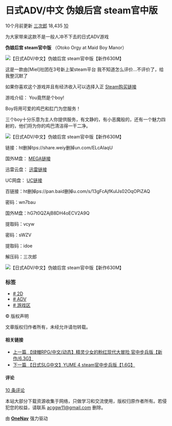 # 日式ADV/中文 伪娘后宫 steam官中版

10个月前更新 [三次郎](https://www.acggw.me/author/1 "三次郎") 18,435 [10](#comments)

为大家带来这款不是一般人冲不下去的日式ADV游戏

**伪娘后宫 steam官中版** （Otoko Orgy at Maid Boy Manor）

![【日式ADV/中文】伪娘后宫 steam官中版【新作630M】](https://www.acggw.me/wp-content/uploads/2024/02/屏幕截图-2024-02-08-105429.jpg)

这是一款由[Miel]社团在3号新上架steam平台 我不知道怎么评价…不评价了，给我整沉默了

如果你喜欢这个游戏并且有经济收入可以选择入正 [Steam购买链接](https://store.steampowered.com/app/2777820/_/#app_reviews_hash)

游戏介绍： You竟然是个boy!

Boy将用可爱的鸡巴和肛门为您服务！

三个boy十分乐意为主人你提供服务，有文静的，有小恶魔般的，还有一个魅力四射的，他们将为你的鸡巴清洁得一干二净。

![【日式ADV/中文】伪娘后宫 steam官中版【新作630M】](https://www.acggw.me/wp-content/uploads/2024/02/屏幕截图-2024-02-08-105440.jpg)

链接：ht删掉tps://share.weiy删掉un.com/ELcAIaqU

国外M盘： [MEGA链接](https://mega.nz/folder/Jb0hSToC)

迅雷云盘： [迅雷链接](https://pan.xunlei.com/s/VNq5cluWkTeKWQHQUBQRn6FVA1#)

UC网盘： [UC链接](https://drive.uc.cn/s/45b9926f41704)

百链接：ht删掉ps://pan.baid删掉u.com/s/13gFcAjfKuIJs02OqOPiZAQ

密码：wn7bau

国外M盘：hG7t0QZAjB8DH4oECV2A9Q

提取码：vcyw

密码：sWZV

提取码：idoe

解压码：三次郎

![【日式ADV/中文】伪娘后宫 steam官中版【新作630M】](https://www.acggw.me/wp-content/uploads/2024/02/屏幕截图-2022-10-16-211345.jpg)

### 标签
- [# 2D](https://www.acggw.me/2d "查看更多文章")
- [# ADV](https://www.acggw.me/adv "查看更多文章")
- [# 游戏区](https://www.acggw.me/game "查看更多文章")

© 版权声明

文章版权归作者所有，未经允许请勿转载。

#### 相关链接
- [上一篇 【绿帽RPG/中文/动态】精灵少女的粉红现代大冒险 官中步兵版【新作/6.3G】](https://www.acggw.me/23561.html)
- [下一篇 【日式SLG中文】YUME 4 steam官中步兵版【1.6G】](https://www.acggw.me/23571.html)

#### 评论
[10 条评论](https://www.acggw.me/23567.html#comments)

本站大部分下载资源收集于网络，只做学习和交流使用，版权归原作者所有。若侵犯您的权益，请联系 [acggw11@gmail.com](mailto:acggw11@gmail.com) 删除。

由 [**OneNav**](https://www.iotheme.cn/?aff= "一为主题-精品wordpress主题") 强力驱动